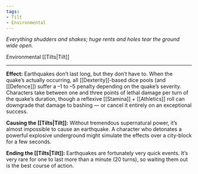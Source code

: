 ```yaml
---
tags:
- Tilt
- Environmental
---
```


_Everything shudders and shakes; huge rents and holes tear the ground wide open._

Environmental [[Tilts|Tilt]]

---

**Effect:** Earthquakes don’t last long, but they don’t have to. When the quake’s actually occurring, all [[Dexterity]]-based dice pools (and [[Defence]]) suffer a –1 to –5 penalty depending on the quake’s severity. Characters take between one and three points of lethal damage per turn of the quake’s duration, though a reflexive [[Stamina]] + [[Athletics]] roll can downgrade that damage to bashing — or cancel it entirely on an exceptional success.

**Causing the [[Tilts|Tilt]]:** Without tremendous supernatural power, it’s almost impossible to cause an earthquake. A character who detonates a powerful explosive underground might simulate the effects over a city-block for a few seconds.

**Ending the [[Tilts|Tilt]]:** Earthquakes are fortunately very quick events. It’s very rare for one to last more than a minute (20 turns), so waiting them out is the best course of action.